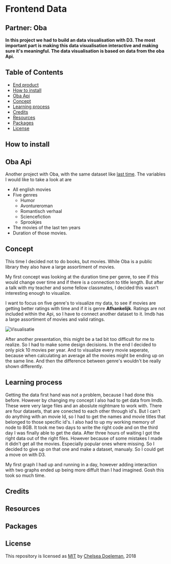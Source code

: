 # Frontend Data

## Partner: Oba 
**In this project we had to build an data visualisation with D3. The most important part is making this data visualisation interactive and making sure it's meaningful. The data visualisation is based on data from the oba Api.**


## Table of Contents
* [End product](#end-product) 
* [How to install](#how-to-install) 
* [Oba Api](#the-data) 
* [Concept](#concept)
* [Learning process](#learning-process)
* [Credits](#credits)
* [Resources](#resources)
* [Packages](#packages)
* [License](#license)

## How to install

## Oba Api

Another project with Oba, with the same dataset like [last time](). 
The variables I would like to take a look at are

* All english movies
* Five genres
    * Humor
    * Avontureroman
    * Romantisch verhaal
    * Sciencefiction
    * Sprookjes
* The movies of the last ten years
* Duration of those movies. 


## Concept

This time I decided not to do books, but movies. While Oba is a public library they also have a large assortiment of movies. 

My first concept was looking at the duration time per genre, to see if this would change over time and if there is a connection to title length. But after a talk with my teacher and some fellow classmates, I decided this wasn't interesting enough to visualize. 

I want to focus on five genre's to visualize my data, to see if movies are getting better ratings with time and if it is genre **Afhankelijk**. Ratings are not included within the Api, so I have to connect another dataset to it. Imdb has a large assortiment of movies and valid ratings. 

![Visualisatie](./docs/mages/Visualisatie.png)

After another presentation, this might be a tad bit too difficult for me to realize. So I had to make some design decisions. In the end I decided to only pick 10 movies per year. And to visualize every movie seperate, because when calculating an average all the movies might be ending up on the same line. And then the difference between genre's wouldn't be really shown differently. 


## Learning process

Getting the data first hand was not a problem, because I had done this before. However by changing my concept I also had to get data from Imdb. These were very large files and an aboslute nightmare to work with. There are four datasets, that are conected to each other through id's. But I can't do anything with an movie Id, so I had to get the names and movie titles that belonged to those specific id's. I also had to up my working memory of node to 8GB. It took me two days to write the right code and on the third day I was finally able to get the data. After three hours of waiting I got the right data out of the right files. However because of some mistakes I made it didn't get all the movies. Especially popular ones where missing. So I decided to give up on that one and make a dataset, manualy. So I could get a move on with D3. 

My first graph I had up and running in a day, however adding interaction with two graphs ended up being more diffult than I had imagined. Gosh this took so much time.

## Credits

## Resources

## Packages

## License
This repository is licensed as [MIT](license) by [Chelsea Doeleman](https://github.com/chelseadoeleman), 2018